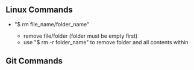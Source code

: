 ## Linux Commands

- "$ rm <flags> file_name/folder_name"
    - remove file/folder (folder must be empty first)
    - use "$ rm -r folder_name" to remove folder and all contents within


## Git Commands